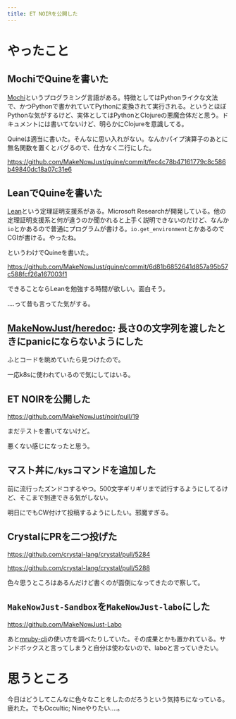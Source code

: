 ```yaml
---
title: ET NOIRを公開した
---
```


# やったこと

## MochiでQuineを書いた

[Mochi](https://github.com/i2y/mochi)というプログラミング言語がある。特徴としてはPythonライクな文法で、かつPythonで書かれていてPythonに変換されて実行される。というとほぼPythonな気がするけど、実体としてはPythonとClojureの悪魔合体だと思う。ドキュメントには書いてないけど、明らかにClojureを意識してる。

Quineは適当に書いた。そんなに思い入れがない。なんかパイプ演算子のあとに無名関数を置くとバグるので、仕方なく二行にした。

https://github.com/MakeNowJust/quine/commit/fec4c78b47161779c8c586b49840dc18a07c31e6

## LeanでQuineを書いた

[Lean](https://leanprover.github.io)という定理証明支援系がある。Microsoft Researchが開発している。他の定理証明支援系と何が違うのか聞かれると上手く説明できないのだけど、なんか`io`とかあるので普通にプログラムが書ける。`io.get_environment`とかあるのでCGIが書ける。やったね。

というわけでQuineを書いた。

https://github.com/MakeNowJust/quine/commit/6d81b6852641d857a95b57c588fcf26a167003f1

できることならLeanを勉強する時間が欲しい。面白そう。

‥‥って昔も言ってた気がする。

## [MakeNowJust/heredoc][]: 長さ0の文字列を渡したときにpanicにならないようにした

[MakeNowJust/heredoc]: https://github.com/MakeNowJust/heredoc

ふとコードを眺めていたら見つけたので。

一応k8sに使われているので気にしてはいる。

## ET NOIRを公開した

https://github.com/MakeNowJust/noir/pull/19

まだテストを書いてないけど。

悪くない感じになったと思う。

## マスト丼に`/kys`コマンドを追加した

前に流行ったズンドコするやつ。500文字ギリギリまで試行するようにしてるけど、そこまで到達できる気がしない。

明日にでもCW付けて投稿するようにしたい。邪魔すぎる。

## CrystalにPRを二つ投げた

https://github.com/crystal-lang/crystal/pull/5284

https://github.com/crystal-lang/crystal/pull/5288

色々思うところはあるんだけど書くのが面倒になってきたので察して。

## `MakeNowJust-Sandbox`を`MakeNowJust-labo`にした

https://github.com/MakeNowJust-Labo

あと[mruby-cli](https://github.com/hone/mruby-cli)の使い方を調べたりしていた。その成果とかも置かれている。サンドボックスと言ってしまうと自分は使わないので、laboと言っていきたい。

# 思うところ

今日はどうしてこんなに色々なことをしたのだろうという気持ちになっている。疲れた。でもOccultic; Nineやりたい‥‥。
